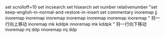 set scrolloff=10
set incsearch
set hlsearch
set number relativenumber
"set keep-english-in-normal-and-restore-in-insert
set commentary
inoremap jj <Esc>
inoremap <C-h> <Left>
inoremap <C-j> <Down>
inoremap <C-k> <Up>
inoremap <C-l> <Right>
inoremap <C-d> <backspace>
inoremap <C-e> <End>
inoremap <C-w> <Home>
" 将一行向上移动
inoremap mk <Esc>kddpk
nnoremap mk kddpk
" 将一行向下移动
inoremap mj <Esc>ddp
nnoremap mj ddp
